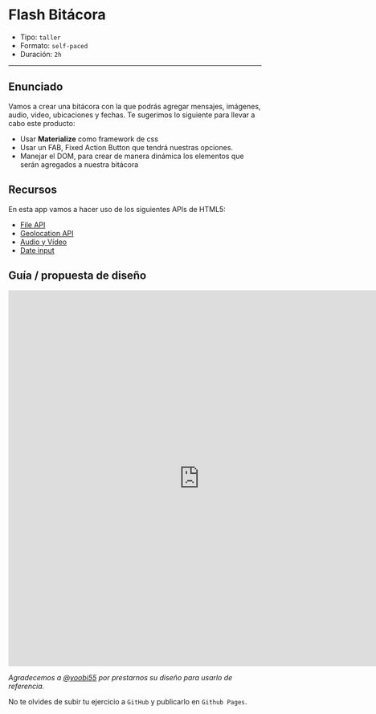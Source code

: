 # Flash Bitácora

- Tipo: `taller`
- Formato: `self-paced`
- Duración: `2h`

***

## Enunciado

Vamos a crear una bitácora con la que podrás agregar mensajes, imágenes, audio,
video, ubicaciones y fechas. Te sugerimos lo siguiente para llevar a cabo este
producto:

- Usar **Materialize** como framework de css
- Usar un FAB, Fixed Action Button que tendrá nuestras opciones.
- Manejar el DOM, para crear de manera dinámica los elementos que serán
  agregados a nuestra bitácora

## Recursos

En esta app vamos a hacer uso de los siguientes APIs de HTML5:

- [File API](https://www.html5rocks.com/es/tutorials/file/dndfiles/)
- [Geolocation API](https://developer.mozilla.org/es/docs/WebAPI/Using_geolocation)
- [Audio y Vídeo](https://developer.mozilla.org/es/docs/Web/HTML/Usando_audio_y_video_con_HTML5)
- [Date input](https://www.anerbarrena.com/date-input-html5-2829/)

## Guía / propuesta de diseño

<iframe src="https://docs.google.com/presentation/d/e/2PACX-1vTd6LtXXXMQNePdO4nhkZ32QlugTiSggmv7WT9BMsWo1hTPZ22z7ImpsM4rMdOaLJr_CaFsld6MvKBR/embed?start=false&loop=false&delayms=3000" frameborder="0" width="760" height="749" allowfullscreen="true" mozallowfullscreen="true" webkitallowfullscreen="true"></iframe>

_Agradecemos a [@yoobi55](https://github.com/yoobi55) por prestarnos su diseño
para usarlo de referencia._

No te olvides de subir tu ejercicio a `GitHub` y publicarlo en `Github Pages`.
